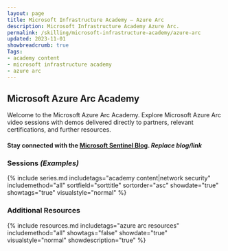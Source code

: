 ```yaml
---
layout: page
title: Microsoft Infrastructure Academy — Azure Arc
description: Microsoft Infrastructure Academy Azure Arc.
permalink: /skilling/microsoft-infrastructure-academy/azure-arc
updated: 2023-11-01
showbreadcrumb: true
Tags:
- academy content
- microsoft infrastructure academy
- azure arc
---
```


## Microsoft Azure Arc Academy
Welcome to the Microsoft Azure Arc Academy. Explore Microsoft Azure Arc video sessions with demos delivered directly to partners, relevant certifications, and further resources.

#### Stay connected with the [Microsoft Sentinel Blog](https://techcommunity.microsoft.com/t5/microsoft-sentinel-blog/bg-p/MicrosoftSentinelBlog). *Replace blog/link*

### Sessions *(Examples)*
{% include series.md 
    includetags="academy content|network security" includemethod="all" 
    sortfield="sorttitle" sortorder="asc" showdate="true" showtags="true" 
    visualstyle="normal" 
%}

### Additional Resources

{% include resources.md 
    includetags="azure arc resources"
    includemethod="all" 
    showtags="false" 
    showdate="true" 
    visualstyle="normal" 
    showdescription="true"
%}